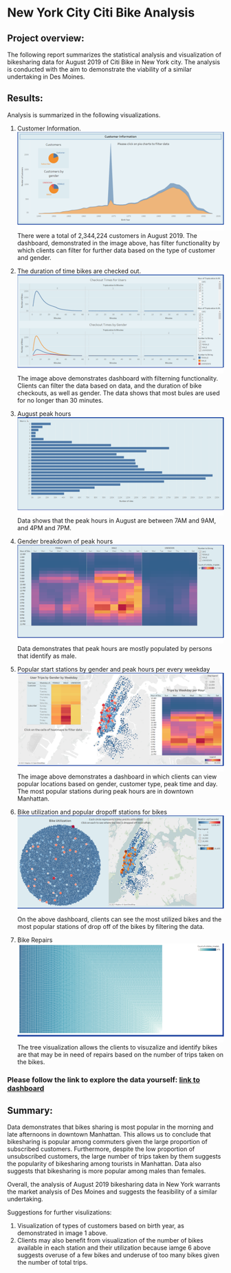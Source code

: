 # New York City Citi Bike Analysis
## Project overview: 
The following report summarizes the statistical analysis and visualization of bikesharing data for August 2019 of Citi Bike in New York city. The analysis is conducted with the aim to demonstrate the viability of a similar undertaking in Des Moines.

## Results: 
Analysis is summarized in the following visualizations.

1. Customer Information.
![customer_information](images/customer_information.png)
There were a total of 2,344,224 customers in August 2019. The dashboard, demonstrated in the image above, has filter functionality by which clients can filter for further data based on the type of customer and gender. 

2. The duration of time bikes are checked out. 
![checkout_times](images/checkout_times.png)
The image above demonstrates dashboard with filterning functionality. Clients can filter the data based on data, and the duration of bike checkouts, as well as gender. The data shows that most bules are used for no longer than 30 minutes.

3. August peak hours
![peak_hours](images/peak_hours.png)
Data shows that the peak hours in August are between 7AM and 9AM, and 4PM and 7PM. 

4. Gender breakdown of peak hours
![gender_breakdown](images/gender_breakdown.png)
Data demonstrates that peak hours are mostly populated by persons that identify as male.

5. Popular start stations by gender and peak hours per every weekday
![popular_locations](images/popular_locations.png)
The image above demonstrates a dashboard in which clients can view popular locations based on gender, customer type, peak time and day. The most popular stations during peak     hours are in downtown Manhattan. 

6. Bike utilization and popular dropoff stations for bikes
![bike_utilization](images/bike_utilization.png)
On the above dashboard, clients can see the most utilized bikes and the most popular stations of drop off of the bikes by filtering the data. 

7. Bike Repairs
![bike_repair](images/bike_repair.png)
The tree visualization allows the clients to visuzalize and identify bikes are that may be in need of repairs based on the number of trips taken on the bikes.

### Please follow the link to explore the data yourself: [link to dashboard](https://public.tableau.com/shared/RP5S6QCYZ?:display_count=n&:origin=viz_share_link "link to dashboard")


## Summary: 

Data demonstrates that bikes sharing is most popular in the morning and late afternoons in downtown Manhattan. This allows us to conclude that bikesharing is popular among commuters given the large proportion of subscribed customers. Furthermore, despite the low proportion of unsubscribed customers, the large number of trips taken by them suggests the popularity of bikesharing among tourists in Manhattan. Data also suggests that bikesharing is more popular among males than females. 

Overall, the analysis of August 2019 bikesharing data in New York warrants the market analysis of Des Moines and suggests the feasibility of a similar undertaking. 

Suggestions for further visulizations: 

1. Visualization of types of customers based on birth year, as demonstrated in image 1 above. 
2. Clients may also benefit from visualization of the number of bikes available in each station and their utilization because iamge 6 above suggests overuse of a few bikes and underuse of too many bikes given the number of total trips. 


